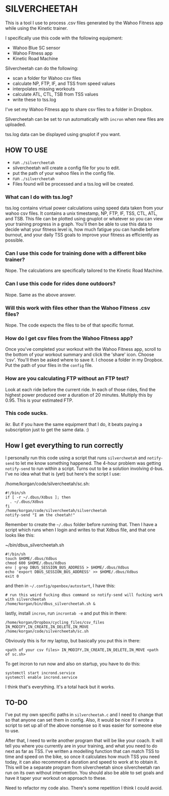 # SILVERCHEETAH
This is a tool I use to process .csv files generated by the Wahoo Fitness app while using the Kinetic trainer.

I specifically use this code with the following equipment:
* Wahoo Blue SC sensor
* Wahoo Fitness app
* Kinetic Road Machine

Silvercheetah can do the following:
* scan a folder for Wahoo csv files
* calculate NP, FTP, IF, and TSS from speed values
* interpolates missing workouts
* calculate ATL, CTL, TSB from TSS values
* write these to tss.log

I've set my Wahoo Fitness app to share csv files to a folder in Dropbox.

Silvercheetah can be set to run automatically with `incron` when new files are uploaded.

tss.log data can be displayed using gnuplot if you want.

## HOW TO USE
* run `./silvercheetah`
* silvercheetah will create a config file for you to edit.
* put the path of your wahoo files in the config file.
* run `./silvercheetah`
* Files found will be processed and a tss.log will be created.

### What can I do with tss.log?
tss.log contains virtual power calculations using speed data taken from your wahoo csv files. It contains a unix timestamp, NP, FTP, IF, TSS, CTL, ATL, and TSB. This file can be plotted using gnuplot or whatever so you can view your training progress in a graph. You'll then be able to use this data to decide what your fitness level is, how much fatigue you can handle before burnout, and your daily TSS goals to improve your fitness as efficiently as possible.

### Can I use this code for training done with a different bike trainer?
Nope. The calculations are specifically tailored to the Kinetic Road Machine.

### Can I use this code for rides done outdoors?
Nope. Same as the above answer.

### Will this work with files other than the Wahoo Fitness .csv files?
Nope. The code expects the files to be of that specific format.

### How do I get csv files from the Wahoo Fitness app?
Once you've completed your workout with the Wahoo Fitness app, scroll to the bottom of your workout summary and click the 'share' icon. Choose 'csv'. You'll then be asked where to save it. I choose a folder in my Dropbox. Put the path of your files in the `config` file.

### How are you calculating FTP without an FTP test?
Look at each ride before the current ride. In each of those rides, find the highest power produced over a duration of 20 minutes. Multiply this by 0.95. This is your estimated FTP.

### This code sucks.
ikr. But if you have the same equipment that I do, it beats paying a subscription just to get the same data. :)

## How I get everything to run correctly
I personally run this code using a script that runs `silvercheetah`
and `notify-send` to let me know something happened. The 4-hour problem was
getting `notify-send` to run within a script. Turns out to be a solution
involving d-bus. I've no idea what that is (yet) but here's the script I use:

/home/korgan/code/silvercheetah/sc.sh:
```
#!/bin/sh
if [ -r ~/.dbus/Xdbus ]; then
  . ~/.dbus/Xdbus
fi
/home/korgan/code/silvercheetah/silvercheetah
notify-send "I am the cheetah!"
```
Remember to create the `~/.dbus` folder before running that.
Then I have a script which runs when I login and writes to that Xdbus file, and that one looks like this:

~/bin/dbus_silvercheetah.sh
```
#!/bin/sh
touch $HOME/.dbus/Xdbus
chmod 600 $HOME/.dbus/Xdbus
env | grep DBUS_SESSION_BUS_ADDRESS > $HOME/.dbus/Xdbus
echo 'export DBUS_SESSION_BUS_ADDRESS' >> $HOME/.dbus/Xdbus
exit 0
```
and then in `~/.config/openbox/autostart`, I have this:
```
# run this weird fucking dbus command so notify-send will fucking work with silvercheetah
/home/korgan/bin/dbus_silvercheetah.sh &
```
lastly, install `incron`, run `incrontab -e` and put this in there:
```
/home/korgan/Dropbox/cycling_files/csv_files	IN_MODIFY,IN_CREATE,IN_DELETE,IN_MOVE	/home/korgan/code/silvercheetah/sc.sh
```
Obviously this is for my laptop, but basically you put this in there:
```
<path of your csv files> IN_MODIFY,IN_CREATE,IN_DELETE,IN_MOVE <path of sc.sh>
```
To get incron to run now and also on startup, you have to do this:

```
systemctl start incrond.service
systemctl enable incrond.service
```

I think that's everything. It's a total hack but it works.

## TO-DO
I've put my own specific paths in `silvercheetah.c` and I need to change that so that anyone can set them in config.
Also, it would be nice if I wrote a script to set up all of the above nonsense so it was easier for someone else to use.

After that, I need to write another program that will be like your coach. It will tell you where you currently are in your training, and what you need to do next as far as TSS. I've written a modelling function that can match TSS to time and speed on the bike, so once it calculates how much TSS you need today, it can also recommend a duration and speed to work at to obtain it. This will be a separate program from silvercheetah since silvercheetah ran run on its own without intervention. You should also be able to set goals and have it taper your workout on approach to these.

Need to refactor my code also. There's some repetition I think I could avoid.
